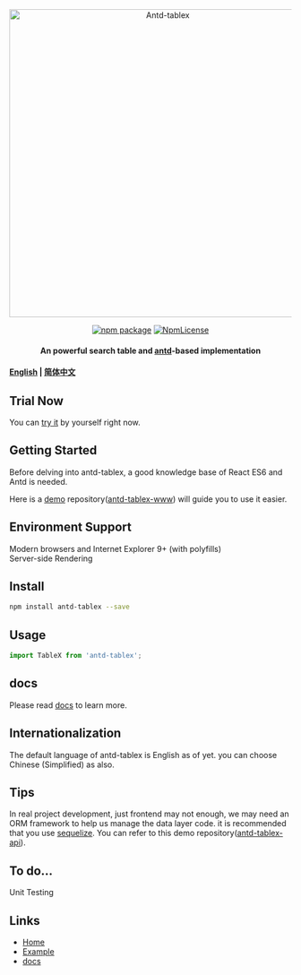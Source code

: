 <div align="center">
<a href="www.tablex.top" target="_blank" rel="noopener noreferrer">
<img width="550" src="https://www.tablex.top/static/icon-long.png" alt="Antd-tablex">
</a>
<p></p> 

[![npm package](https://img.shields.io/npm/v/antd-tablex.svg?style=flat-square)](https://www.npmjs.com/package/antd-tablex)
[![NpmLicense](https://img.shields.io/npm/l/antd-tablex.svg)](https://github.com/mzonghao/antd-tablex/blob/master/LICENSE)

#### An powerful search table and [antd](https://github.com/ant-design/ant-design)-based implementation
</div>

#### [English](./README.md) | [简体中文](./docs/README.zhCN.md)

## Trial Now
You can [try it](https://www.tablex.top/example) by yourself right now.

## Getting Started
Before delving into antd-tablex, a good knowledge base of React ES6 and Antd is needed.

Here is a [demo](https://github.com/mzonghao/antd-tablex-www/blob/master/src/pages/example/index.js) repository([antd-tablex-www](https://github.com/mzonghao/antd-tablex-www)) will guide you to use it easier.

## Environment Support
Modern browsers and Internet Explorer 9+ (with polyfills)  
Server-side Rendering

## Install

```bash
npm install antd-tablex --save
```

## Usage
```jsx
import TableX from 'antd-tablex';
```

## docs
Please read [docs](#https://www.tablex.top/docs) to learn more.

## Internationalization
The default language of antd-tablex is English as of yet. you can choose Chinese (Simplified) as also.

## Tips
In real project development, just frontend may not enough, we may need an ORM framework to help us manage the data layer code. it is recommended that you use [sequelize](http://docs.sequelizejs.com/). You can refer to this demo repository([antd-tablex-api](https://github.com/mzonghao/antd-tablex-api)).

## To do...
Unit Testing 

## Links

- [Home](https://www.tablex.top)
- [Example](https://www.tablex.top/example)
- [docs](https://www.tablex.top/docs)
